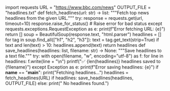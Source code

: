 import requests
URL = "https://www.bbc.com/news"
OUTPUT_FILE = "headlines.txt"
def fetch_headlines(url: str) -> list:
    """Fetch top news headlines from the given URL."""
    try:
        response = requests.get(url, timeout=10)
        response.raise_for_status()  # Raise error for bad status
    except requests.exceptions.RequestException as e:
        print(f"Error fetching URL: {e}")
        return []
 soup = BeautifulSoup(response.text, "html.parser")
    headlines = []
    for tag in soup.find_all(["h1", "h2", "h3"]):
        text = tag.get_text(strip=True)
        if text and len(text) > 10:
            headlines.append(text)
    return headlines
def save_headlines(headlines: list, filename: str) -> None:
    """Save headlines to a text file."""
    try:
        with open(filename, "w", encoding="utf-8") as f:
            for line in headlines:
                f.write(line + "\n")
        printf("✅ {len(headlines)} headlines saved to {filename}")
    except Exception as e:
        print(f"Error saving headlines: {e}")
if __name__ == "__main__":
    print("Fetching headlines...")
    headlines = fetch_headlines(URL)
    if headlines:
        save_headlines(headlines, OUTPUT_FILE)
    else:
        print(" No headlines found.")

